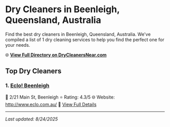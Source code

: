 # Dry Cleaners in Beenleigh, Queensland, Australia

Find the best dry cleaners in Beenleigh, Queensland, Australia. We've compiled a list of 1 dry cleaning services to help you find the perfect one for your needs.

🌐 **[View Full Directory on DryCleanersNear.com](https://drycleanersnear.com/city/Australia/Queensland/Beenleigh)**

## Top Dry Cleaners

### 1. [Eclo! Beenleigh](https://drycleanersnear.com/dryCleaner/68aa73a339cc7c0899005cd0/eclo-beenleigh)
📍 2/21 Main St, Beenleigh
⭐ Rating: 4.3/5
🌐 Website: http://www.eclo.com.au/
🔗 [View Full Details](https://drycleanersnear.com/dryCleaner/68aa73a339cc7c0899005cd0/eclo-beenleigh)


---

*Last updated: 8/24/2025*

